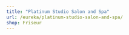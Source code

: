 ```yaml
---
title: "Platinum Studio Salon and Spa"
url: /eureka/platinum-studio-salon-and-spa/
shop: Friseur
---
```

